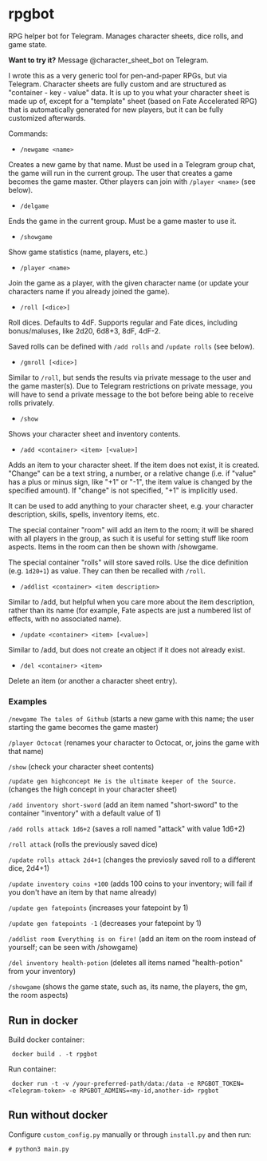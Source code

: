 
# rpgbot
RPG helper bot for Telegram. Manages character sheets, dice rolls, and game state.

**Want to try it?** Message @character_sheet_bot on Telegram.

I wrote this as a very generic tool for pen-and-paper RPGs, but via Telegram. Character sheets are fully custom and are structured as "container - key - value" data. It is up to you what your character sheet is made up of, except for a "template" sheet (based on Fate Accelerated RPG) that is automatically generated for new players, but it can be fully customized afterwards.

Commands:

  - `/newgame <name>`

Creates a new game by that name. Must be used in a Telegram group chat, the game will run in the current group. The user that creates a game becomes the game master. Other players can join with `/player <name>` (see below).

  - `/delgame`

Ends the game in the current group. Must be a game master to use it.

  - `/showgame`

Show game statistics (name, players, etc.)

  - `/player <name>`

Join the game as a player, with the given character name (or update your characters name if you already joined the game).

  - `/roll [<dice>]`

Roll dices. Defaults to 4dF. Supports regular and Fate dices, including bonus/maluses, like 2d20, 6d8+3, 8dF, 4dF-2.

Saved rolls can be defined with `/add rolls` and `/update rolls` (see below).

  - `/gmroll [<dice>]`

Similar to `/roll`, but sends the results via private message to the user and the game master(s). Due to Telegram restrictions on private message, you will have to send a private message to the bot before being able to receive rolls privately.

  - `/show`

Shows your character sheet and inventory contents.

  - `/add <container> <item> [<value>]`

Adds an item to your character sheet. If the item does not exist, it is created. "Change" can be a text string, a number, or a relative change (i.e. if "value" has a plus or minus sign, like "+1" or "-1", the item value is changed by the specified amount). If "change" is not specified, "+1" is implicitly used.

It can be used to add anything to your character sheet, e.g. your character description, skills, spells, inventory items, etc.

The special container "room" will add an item to the room; it will be shared with all players in the group, as such it is useful for setting stuff like room aspects. Items in the room can then be shown with /showgame.

The special container "rolls" will store saved rolls. Use the dice definition (e.g. `1d20+1`) as value. They can then be recalled with `/roll`.

  - `/addlist <container> <item description>`

Similar to /add, but helpful when you care more about the item description, rather than its name (for example, Fate aspects are just a numbered list of effects, with no associated name).

  - `/update <container> <item> [<value>]`

Similar to /add, but does not create an object if it does not already exist.

  - `/del <container> <item>`

Delete an item (or another a character sheet entry). 

### Examples

`/newgame The tales of Github` (starts a new game with this name; the user starting the game becomes the game master)

`/player Octocat` (renames your character to Octocat, or, joins the game with that name)

`/show` (check your character sheet contents)

`/update gen highconcept He is the ultimate keeper of the Source.` (changes the high concept in your character sheet)

`/add inventory short-sword` (add an item named "short-sword" to the container "inventory" with a default value of 1)

`/add rolls attack 1d6+2` (saves a roll named "attack" with value 1d6+2)

`/roll attack` (rolls the previously saved dice)

`/update rolls attack 2d4+1` (changes the previosly saved roll to a different dice, 2d4+1)

`/update inventory coins +100` (adds 100 coins to your inventory; will fail if you don't have an item by that name already)

`/update gen fatepoints` (increases your fatepoint by 1)

`/update gen fatepoints -1` (decreases your fatepoint by 1)

`/addlist room Everything is on fire!` (add an item on the room instead of yourself; can be seen with /showgame)

`/del inventory health-potion` (deletes all items named "health-potion" from your inventory)

`/showgame` (shows the game state, such as, its name, the players, the gm, the room aspects)

## Run in docker

Build docker container:
```
 docker build . -t rpgbot
```


Run container:
```
 docker run -t -v /your-preferred-path/data:/data -e RPGBOT_TOKEN=<Telegram-token> -e RPGBOT_ADMINS=<my-id,another-id> rpgbot
```

## Run without docker

Configure `custom_config.py` manually or through `install.py` and then run:

```
# python3 main.py
```


